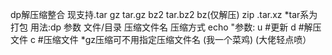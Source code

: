 dp解压缩整合
现支持.tar gz tar.gz bz2 tar.bz2 bz(仅解压) zip
.tar.xz
*tar系为打包
用法:dp 参数 文件/目录 压缩文件名 压缩方式
echo "参数:
 u      #更新
 d      #解压文件
 c      #压缩文件
*gz压缩可不用指定压缩文件名
(我一个菜鸡)
(大佬轻点喷）

